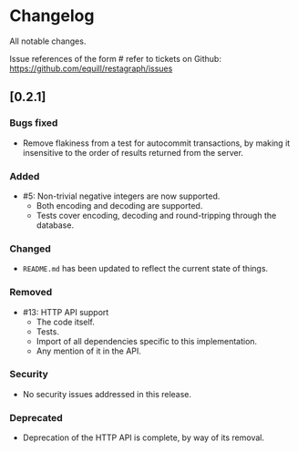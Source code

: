 # Changelog

All notable changes.

Issue references of the form #<number> refer to tickets on Github: https://github.com/equill/restagraph/issues


## [0.2.1]

### Bugs fixed

- Remove flakiness from a test for autocommit transactions, by making it insensitive to the order of results returned from the server.


### Added

- #5: Non-trivial negative integers are now supported.
    - Both encoding and decoding are supported.
    - Tests cover encoding, decoding and round-tripping through the database.


### Changed

- `README.md` has been updated to reflect the current state of things.


### Removed

- #13: HTTP API support
    - The code itself.
    - Tests.
    - Import of all dependencies specific to this implementation.
    - Any mention of it in the API.


### Security

- No security issues addressed in this release.


### Deprecated

- Deprecation of the HTTP API is complete, by way of its removal.
